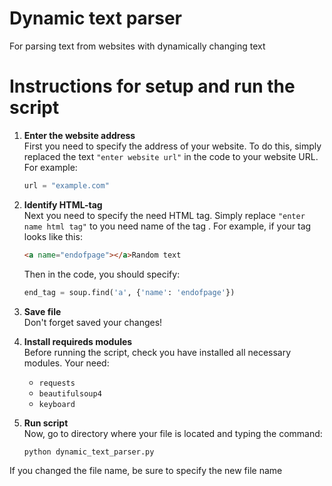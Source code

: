 # Dynamic text parser
For parsing text from websites with dynamically changing text

# Instructions for setup and run the script

1. **Enter the website address**  
  First you need to specify the address of your website. To do this, simply replaced the text `"enter website url"` in the code to your website URL. For example:
   ```python
   url = "example.com"
   ```

2. **Identify HTML-tag**  
   Next you need to specify the need HTML tag. Simply replace `"enter name html tag"` to you need name of the tag . For example, if your tag looks like this:
   ```html
   <a name="endofpage"></a>Random text
   ```
   Then in the code, you should specify:
   ```python
   end_tag = soup.find('a', {'name': 'endofpage'})
   ```

3. **Save file**  
   Don't forget saved your changes!

4. **Install requireds modules**  
   Before running the script, check you have installed all necessary modules. Your need:
   - `requests`
   - `beautifulsoup4`
   - `keyboard`  

5. **Run script**  
   Now, go to directory where your file is located and typing the command:
   ```bash
   python dynamic_text_parser.py
   ```
If you changed the file name, be sure to specify the new file name
